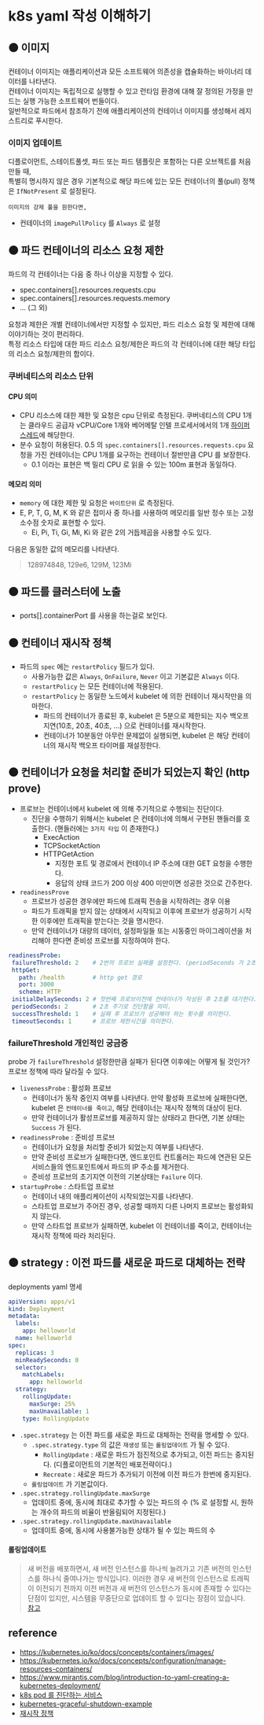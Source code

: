 # k8s yaml 작성 이해하기

## 🟠 이미지
컨테이너 이미지는 애플리케이션과 모든 소프트웨어 의존성을 캡슐화하는 바이너리 데이터를 나타낸다.    
컨테이너 이미지는 독립적으로 실행할 수 있고 런타임 환경에 대해 잘 정의된 가정을 만드는 실행 가능한 소프트웨어 번들이다.   
일반적으로 파드에서 참조하기 전에 애플리케이션의 컨테이너 이미지를 생성해서 레지스트리로 푸시한다.

### 이미지 업데이트
디플로이먼트, 스테이트풀셋, 파드 또는 파드 템플릿은 포함하는 다른 오브젝트를 처음 만들 때,    
특별히 명시하지 않은 경우 기본적으로 해당 파드에 있는 모든 컨테이너의 풀(pull) 정책은 `IfNotPresent` 로 설정된다.
   
`이미지의 강제 풀을 원한다면,`
  * 컨테이너의 `imagePullPolicy` 를 `Always` 로 설정

## 🟠 파드 컨테이너의 리소스 요청 제한
파드의 각 컨테이너는 다음 중 하나 이상을 지정할 수 있다.

* spec.containers[].resources.requests.cpu
* spec.containers[].resources.requests.memory
* ... (그 외)

요청과 제한은 개별 컨테이너에서만 지정할 수 있지만, 파드 리소스 요청 및 제한에 대해 이야기하는 것이 편리하다.   
특정 리소스 타입에 대한 파드 리소스 요청/제한은 파드의 각 컨테이너에 대한 해당 타입의 리소스 요청/제한의 합이다.

### 쿠버네티스의 리소스 단위
#### CPU 의미
* CPU 리소스에 대한 제한 및 요청은 cpu 단위로 측정된다. 쿠버네티스의 CPU 1개는 클라우드 공급자 vCPU/Core 1개와 베어메탈 인텔 프로세서에서의 1개 [하이퍼스레드](https://www.intel.co.kr/content/www/kr/ko/gaming/resources/hyper-threading.html)에 해당한다.
* 분수 요청이 허용된다. 0.5 의 `spec.containers[].resources.requests.cpu` 요청을 가진 컨테이너는 CPU 1개를 요구하는 컨테이너 절반만큼 CPU 를 보장한다.
  * 0.1 이라는 표현은 백 밀리 CPU 로 읽을 수 있는 100m 표현과 동일하다.

#### 메모리 의미
* `memory` 에 대한 제한 및 요청은 `바이트단위` 로 측정된다.
* E, P, T, G, M, K 와 같은 접미사 중 하나를 사용하여 메모리를 일반 정수 또는 고정 소수점 숫자로 표현할 수 있다.
  * Ei, Pi, Ti, Gi, Mi, Ki 와 같은 2의 거듭제곱을 사용할 수도 있다.

다음은 동일한 값의 메모리를 나타낸다.
> 128974848, 129e6, 129M, 123Mi

## 🟠 파드를 클러스터에 노출
* ports[].containerPort 를 사용을 하는걸로 보인다.

## 🟠 컨테이너 재시작 정책
* 파드의 `spec` 에는 `restartPolicy` 필드가 있다.
   * 사용가능한 값은 `Always`, `OnFailure`, `Never` 이고 기본값은 `Always` 이다.
   * `restartPolicy` 는 모든 컨테이너에 적용된다.
   * `restartPolicy` 는 동일한 노드에서 kubelet 에 의한 컨테이너 재시작만을 의마한다.
      * 파드의 컨테이너가 종료된 후, kubelet 은 5분으로 제한되는 지수 백오프 지연(10초, 20초, 40초, ...) 으로 컨테이너를 재시작한다.
      * 컨테이너가 10분동안 아무런 문제없이 실행되면, kubelet 은 해당 컨테이너의 재시작 백오프 타이머를 재설정한다.

## 🟠 컨테이너가 요청을 처리할 준비가 되었는지 확인 (http prove)
* 프로브는 컨테이너에서 kubelet 에 의해 주기적으로 수행되는 진단이다. 
   * 진단을 수행하기 위해서는 kubelet 은 컨테이너에 의해서 구현된 핸들러를 호출한다. (핸들러에는 `3가지 타입` 이 존재한다.)
      * ExecAction
      * TCPSocketAction
      * HTTPGetAction
         * 지정한 포트 및 경로에서 컨테이너 IP 주소에 대한 GET 요청을 수행한다.
         * 응답의 상태 코드가 200 이상 400 미만이면 성공한 것으로 간주한다.
* `readinessProve`
   * 프로브가 성공한 경우에만 파드에 트래픽 전송을 시작하려는 경우 이용
   * 파드가 트래픽을 받지 않는 상태에서 시작되고 이후에 프로브가 성공하기 시작한 이후에만 트래픽을 받는다는 것을 명시한다.
   * 만약 컨테이너가 대량의 데이터, 설정파일들 또는 시동중인 마이그레이션을 처리해야 한다면 준비성 프로브를 지정하여야 한다.
```yaml
readinessProbe:
 failureThreshold: 2    # 2번의 프로브 실패를 설정한다. (periodSeconds 가 2초니깐 4초동안 프로브가 2번 실패하면 더 이상의 트래픽을 보내지 않음을 말한다.)
 httpGet:
   path: /health        # http get 경로
   port: 3000
   scheme: HTTP
 initialDelaySeconds: 2 # 첫번째 프로브이전에 컨테이너가 작성된 후 2초를 대기한다. 이후 periodSeconds 초 만큼 확인한다.
 periodSeconds: 2       # 2초 주기로 진단함을 의미.
 successThreshold: 1    # 실패 후 프로브가 성공해야 하는 횟수를 의미한다.
 timeoutSeconds: 1      # 프로브 제한시간을 의미한다.
```

### failureThreshold 개인적인 궁금증
probe 가 `failureThreshold` 설정한만큼 실패가 된다면 이후에는 어떻게 될 것인가?   
프로브 정책에 따라 달라질 수 있다.

* `livenessProbe` : 활성화 프로브
   *  컨테이너가 동작 중인지 여부를 나타낸다. 만약 활성화 프로브에 실패한다면, kubelet 은 `컨테이너를 죽이고`, 해당 컨테이너는 재시작 정책의 대상이 된다.
   *  만약 컨테이너가 활성프로브를 제공하지 않는 상태라고 한다면, 기본 상태는 `Success` 가 된다.
* `readinessProbe` : 준비성 프로브
   * 컨테이너가 요청을 처리할 준비가 되었는지 여부를 나타낸다.
   * 만약 준비성 프로브가 실패한다면, 엔드포인트 컨트롤러는 파드에 연관된 모든 서비스들의 엔드포인트에서 파드의 IP 주소를 제거한다.
   * 준비성 프로브의 초기지연 이전의 기본상태는 `Failure` 이다.
* `startupProbe` : 스타트업 프로브
   * 컨테이너 내의 애플리케이션이 시작되었는지를 나타낸다.
   * 스타트업 프로브가 주어진 경우, 성공할 때까지 다른 나머지 프로브는 활성화되지 않는다.
   * 만약 스타트업 프로브가 실패하면, kubelet 이 컨테이너를 죽이고, 컨테이너는 재시작 정책에 따라 처리된다.

## 🟠 strategy : 이전 파드를 새로운 파드로 대체하는 전략

deployments yaml 명세
```yaml
apiVersion: apps/v1
kind: Deployment
metadata:
  labels:
    app: helloworld
  name: helloworld
spec:
  replicas: 3
  minReadySeconds: 0
  selector:
    matchLabels:
      app: helloworld
  strategy:
    rollingUpdate:
      maxSurge: 25%
      maxUnavailable: 1
    type: RollingUpdate
```
* `.spec.strategy` 는 이전 파드를 새로운 파드로 대체하는 전략을 명세할 수 있다.
   * `.spec.strategy.type` 의 값은 `재생성` 또는 `롤링업데이트` 가 될 수 있다.
      * `RollingUpdate` : 새로운 파드가 점진적으로 추가되고, 이전 파드는 중지된다. (디플로이먼트의 기본적인 배포전략이다.)
      * `Recreate` : 새로운 파드가 추가되기 이전에 이전 파드가 한번에 중지된다.
   * `롤링업데이트` 가 기본값이다.
* `.spec.strategy.rollingUpdate.maxSurge`
   * 업데이트 중에, 동시에 최대로 추가할 수 있는 파드의 수 (% 로 설정할 시, 원하는 개수의 파드의 비율이 반올림되어 지정된다.)
* `.spec.strategy.rollingUpdate.maxUnavailable`
   * 업데이트 중에, 동시에 사용불가능한 상태가 될 수 있는 파드의 수

#### 롤링업데이트
> 새 버전을 배포하면서, 새 버전 인스턴스를 하나씩 늘려가고 기존 버전의 인스턴스를 하나식 줄여나가는 방식입니다. 이러한 경우 새 버전의 인스턴스로 트래픽이 이전되기 전까지 이전 버전과 새 버전의 인스턴스가 동시에 존재할 수 있다는 단점이 있지만, 시스템을 무중단으로 업데이트 할 수 있다는 장점이 있습니다.   
[참고](https://ooeunz.tistory.com/124)

## reference
* https://kubernetes.io/ko/docs/concepts/containers/images/
* https://kubernetes.io/ko/docs/concepts/configuration/manage-resources-containers/
* https://www.mirantis.com/blog/introduction-to-yaml-creating-a-kubernetes-deployment/
* [k8s pod 를 진단하는 서비스](https://medium.com/finda-tech/kubernetes-pod%EC%9D%98-%EC%A7%84%EB%8B%A8%EC%9D%84-%EB%8B%B4%EB%8B%B9%ED%95%98%EB%8A%94-%EC%84%9C%EB%B9%84%EC%8A%A4-probe-7872cec9e568)
* [kubernetes-graceful-shutdown-example](https://github.com/RisingStack/kubernetes-graceful-shutdown-example/blob/master/kubernetes/deployment.yaml)
* [재시작 정책](https://kubernetes.io/ko/docs/concepts/workloads/pods/pod-lifecycle/#restart-policy)
